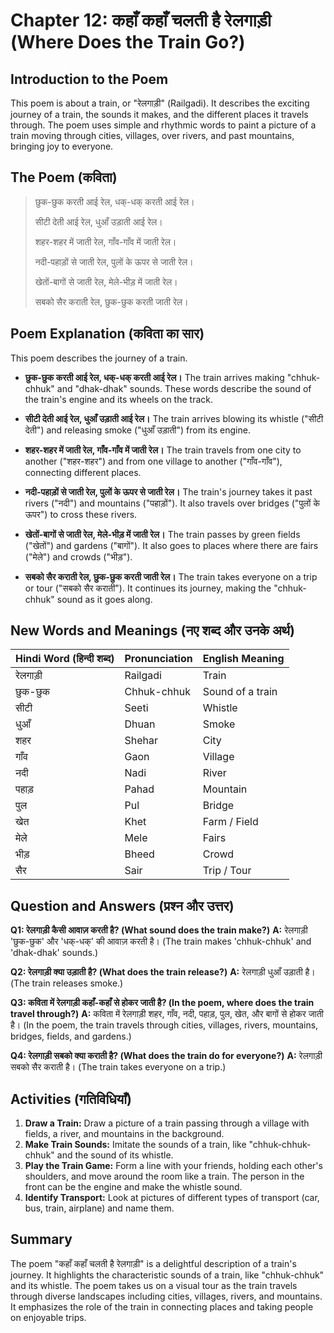 # Chapter 12: कहाँ कहाँ चलती है रेलगाड़ी (Where Does the Train Go?)

## Introduction to the Poem

This poem is about a train, or "रेलगाड़ी" (Railgadi). It describes the exciting journey of a train, the sounds it makes, and the different places it travels through. The poem uses simple and rhythmic words to paint a picture of a train moving through cities, villages, over rivers, and past mountains, bringing joy to everyone.

## The Poem (कविता)

> छुक-छुक करती आई रेल,
> धक्-धक् करती आई रेल।
>
> सीटी देती आई रेल,
> धुआँ उड़ाती आई रेल।
>
> शहर-शहर में जाती रेल,
> गाँव-गाँव में जाती रेल।
>
> नदी-पहाड़ों से जाती रेल,
> पुलों के ऊपर से जाती रेल।
>
> खेतों-बागों से जाती रेल,
> मेले-भीड़ में जाती रेल।
>
> सबको सैर कराती रेल,
> छुक-छुक करती जाती रेल।

## Poem Explanation (कविता का सार)

This poem describes the journey of a train.

*   **छुक-छुक करती आई रेल, धक्-धक् करती आई रेल।**
    The train arrives making "chhuk-chhuk" and "dhak-dhak" sounds. These words describe the sound of the train's engine and its wheels on the track.

*   **सीटी देती आई रेल, धुआँ उड़ाती आई रेल।**
    The train arrives blowing its whistle ("सीटी देती") and releasing smoke ("धुआँ उड़ाती") from its engine.

*   **शहर-शहर में जाती रेल, गाँव-गाँव में जाती रेल।**
    The train travels from one city to another ("शहर-शहर") and from one village to another ("गाँव-गाँव"), connecting different places.

*   **नदी-पहाड़ों से जाती रेल, पुलों के ऊपर से जाती रेल।**
    The train's journey takes it past rivers ("नदी") and mountains ("पहाड़ों"). It also travels over bridges ("पुलों के ऊपर") to cross these rivers.

*   **खेतों-बागों से जाती रेल, मेले-भीड़ में जाती रेल।**
    The train passes by green fields ("खेतों") and gardens ("बागों"). It also goes to places where there are fairs ("मेले") and crowds ("भीड़").

*   **सबको सैर कराती रेल, छुक-छुक करती जाती रेल।**
    The train takes everyone on a trip or tour ("सबको सैर कराती"). It continues its journey, making the "chhuk-chhuk" sound as it goes along.

## New Words and Meanings (नए शब्द और उनके अर्थ)

| Hindi Word (हिन्दी शब्द) | Pronunciation | English Meaning |
| :---------------------- | :------------ | :-------------- |
| रेलगाड़ी                 | Railgadi      | Train           |
| छुक-छुक                 | Chhuk-chhuk   | Sound of a train |
| सीटी                     | Seeti         | Whistle         |
| धुआँ                     | Dhuan         | Smoke           |
| शहर                     | Shehar        | City            |
| गाँव                     | Gaon          | Village         |
| नदी                     | Nadi          | River           |
| पहाड़                    | Pahad         | Mountain        |
| पुल                      | Pul           | Bridge          |
| खेत                      | Khet          | Farm / Field    |
| मेले                     | Mele          | Fairs           |
| भीड़                      | Bheed         | Crowd           |
| सैर                      | Sair          | Trip / Tour     |

## Question and Answers (प्रश्न और उत्तर)

**Q1: रेलगाड़ी कैसी आवाज़ करती है? (What sound does the train make?)**
**A:** रेलगाड़ी 'छुक-छुक' और 'धक्-धक्' की आवाज़ करती है। (The train makes 'chhuk-chhuk' and 'dhak-dhak' sounds.)

**Q2: रेलगाड़ी क्या उड़ाती है? (What does the train release?)**
**A:** रेलगाड़ी धुआँ उड़ाती है। (The train releases smoke.)

**Q3: कविता में रेलगाड़ी कहाँ-कहाँ से होकर जाती है? (In the poem, where does the train travel through?)**
**A:** कविता में रेलगाड़ी शहर, गाँव, नदी, पहाड़, पुल, खेत, और बागों से होकर जाती है। (In the poem, the train travels through cities, villages, rivers, mountains, bridges, fields, and gardens.)

**Q4: रेलगाड़ी सबको क्या कराती है? (What does the train do for everyone?)**
**A:** रेलगाड़ी सबको सैर कराती है। (The train takes everyone on a trip.)

## Activities (गतिविधियाँ)

1.  **Draw a Train:** Draw a picture of a train passing through a village with fields, a river, and mountains in the background.
2.  **Make Train Sounds:** Imitate the sounds of a train, like "chhuk-chhuk-chhuk" and the sound of its whistle.
3.  **Play the Train Game:** Form a line with your friends, holding each other's shoulders, and move around the room like a train. The person in the front can be the engine and make the whistle sound.
4.  **Identify Transport:** Look at pictures of different types of transport (car, bus, train, airplane) and name them.

## Summary

The poem "कहाँ कहाँ चलती है रेलगाड़ी" is a delightful description of a train's journey. It highlights the characteristic sounds of a train, like "chhuk-chhuk" and its whistle. The poem takes us on a visual tour as the train travels through diverse landscapes including cities, villages, rivers, and mountains. It emphasizes the role of the train in connecting places and taking people on enjoyable trips.